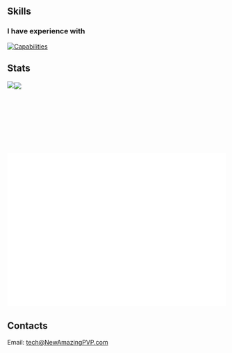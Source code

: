## Skills

### I have experience with

[![Capabilities](https://skillicons.dev/icons?i=java,py,cs,js,html,css,cpp,androidstudio,arduino,bash,cloudflare,opencv,cmake,discord,bots,eclipse,git,github,githubactions,gradle,unity,sqlite,idea,jquery,linux,maven,postman,robloxstudio,powershell,pr,raspberrypi,regex,replit,visualstudio,vscode,wordpress)](https://skillicons.dev)



## Stats

<!-- <details>
  <summary>Click here</summary> -->
  
<a href="https://github.com/anuraghazra/github-readme-stats">
<img align="left" height="165em" src="https://github-readme-stats.vercel.app/api?username=NewAmazingPVP&show_icons=true&hide_title=true&theme=transparent&count_private=true&include_all_commits=true&rank_icon=github" />
</a>
<a href="https://github.com/anuraghazra/convoychat">
<img align="center" src="https://github-readme-stats.vercel.app/api/top-langs/?username=NewAmazingPVP&langs_count=100&layout=compact&hide_border=false&hide_title=true&theme=transparent" />
</a>

![Metrics](/github-metrics.svg)

<!-- </details> -->

## Contacts
Email: [tech@NewAmazingPVP.com](mailto:tech@NewAmazingPVP.com)
